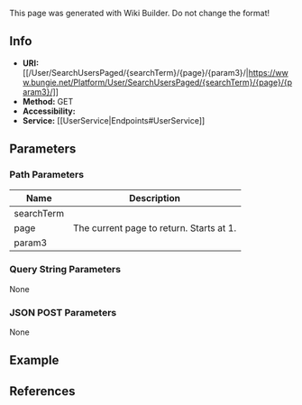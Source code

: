 <span class="wiki-builder">This page was generated with Wiki Builder. Do not change the format!</span>

## Info

* **URI:** [[/User/SearchUsersPaged/{searchTerm}/{page}/{param3}/|https://www.bungie.net/Platform/User/SearchUsersPaged/{searchTerm}/{page}/{param3}/]]
* **Method:** GET
* **Accessibility:** 
* **Service:** [[UserService|Endpoints#UserService]]

## Parameters
### Path Parameters
Name | Description
---- | -----------
searchTerm | 
page | The current page to return. Starts at 1.
param3 | 

### Query String Parameters
None

### JSON POST Parameters
None

## Example


## References
